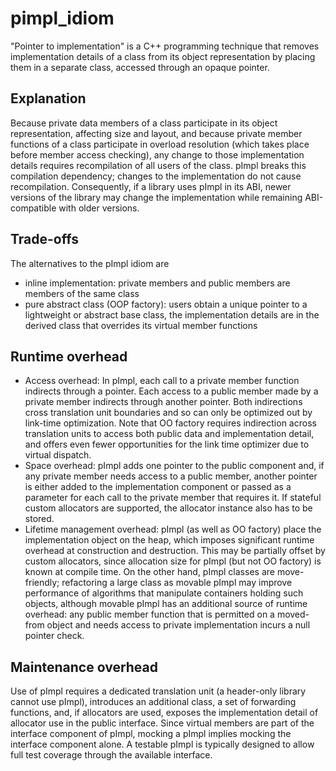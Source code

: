 # pimpl_idiom

"Pointer to implementation" is a C++ programming technique that removes implementation details of a class from its object
representation by placing them in a separate class, accessed through an opaque pointer.

## Explanation
Because private data members of a class participate in its object representation, affecting size and layout, and because 
private member functions of a class participate in overload resolution (which takes place before member access checking),
any change to those implementation details requires recompilation of all users of the class. pImpl breaks this compilation dependency;
changes to the implementation do not cause recompilation. Consequently, if a library uses pImpl in its ABI, newer versions
of the library may change the implementation while remaining ABI-compatible with older versions.

## Trade-offs
The alternatives to the pImpl idiom are

* inline implementation: private members and public members are members of the same class
* pure abstract class (OOP factory): users obtain a unique pointer to a lightweight or abstract base class, 
  the implementation details are in the derived class that overrides its virtual member functions

## Runtime overhead
* Access overhead: In pImpl, each call to a private member function indirects through a pointer. Each access to a public member made by a private member indirects through another pointer. Both indirections cross translation unit boundaries and so can only be optimized out by link-time optimization. Note that OO factory requires indirection across translation units to access both public data and implementation detail, and offers even fewer opportunities for the link time optimizer due to virtual dispatch.
* Space overhead: pImpl adds one pointer to the public component and, if any private member needs access to a public member, another pointer is either added to the implementation component or passed as a parameter for each call to the private member that requires it. If stateful custom allocators are supported, the allocator instance also has to be stored.
* Lifetime management overhead: pImpl (as well as OO factory) place the implementation object on the heap, which imposes significant runtime overhead at construction and destruction. This may be partially offset by custom allocators, since allocation size for pImpl (but not OO factory) is known at compile time.
On the other hand, pImpl classes are move-friendly; refactoring a large class as movable pImpl may improve performance of algorithms that manipulate containers holding such objects, although movable pImpl has an additional source of runtime overhead: any public member function that is permitted on a moved-from object and needs access to private implementation incurs a null pointer check.

## Maintenance overhead
Use of pImpl requires a dedicated translation unit (a header-only library cannot use pImpl), introduces an additional class, a set of forwarding functions, and, if allocators are used, exposes the implementation detail of allocator use in the public interface.
Since virtual members are part of the interface component of pImpl, mocking a pImpl implies mocking the interface component alone. A testable pImpl is typically designed to allow full test coverage through the available interface.
